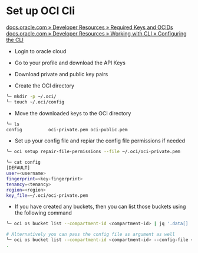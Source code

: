 # Set up OCI Cli

[docs.oracle.com » Developer Resources » Required Keys and OCIDs](https://docs.oracle.com/en-us/iaas/Content/API/Concepts/apisigningkey.htm#two)
[docs.oracle.com » Developer Resources » Working with CLI » Configuring the CLI](https://docs.oracle.com/en-us/iaas/Content/API/SDKDocs/cliconfigure.htm)

- Login to oracle cloud

- Go to your profile and download the API Keys

- Download private and public key pairs

- Create the OCI directory

```bash
╰─ mkdir -p ~/.oci/
╰─ touch ~/.oci/config
```

- Move the downloaded keys to the OCI directory

```bash
╰─ ls
config          oci-private.pem oci-public.pem
```


- Set up your config file and repiar the config file permissions if needed

```bash
╰─ oci setup repair-file-permissions --file ~/.oci/oci-private.pem 
```

```bash
╰─ cat config
[DEFAULT]
user=<username>
fingerprint=<key-fingerprint>
tenancy=<tenancy>
region=<region>
key_file=~/.oci/oci-private.pem
```

- If you have created any buckets, then you can list those buckets using the following command

```bash
╰─ oci os bucket list --compartment-id <compartment-id> | jq '.data[] | {name} '

# Alternatively you can pass the config file as argument as well
╰─ oci os bucket list --compartment-id <compartment-id> --config-file </path/to/file> | jq '.data[] | {name} '
.
```
